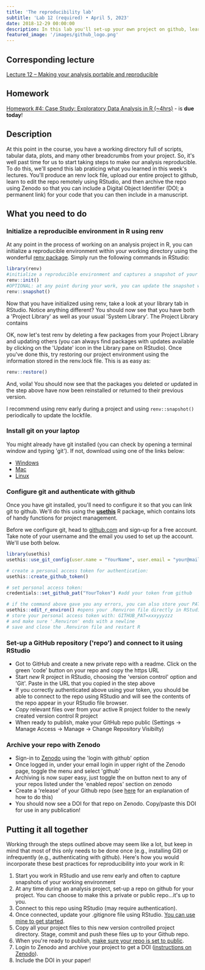 ```yaml
---
title: 'The reproducibility lab'
subtitle: 'Lab 12 (required) • April 5, 2023'
date: 2018-12-29 00:00:00
description: In this lab you'll set-up your own project on github, learn to interact with this project directly from RStudio, and then archive the project for publication using Zenodo.
featured_image: '/images/github_logo.png'
---
```


## Corresponding lecture

[Lecture 12 – Making your analysis portable and reproducible](https://diytranscriptomics.com/project/lecture-12)

## Homework

[Homework #4: Case Study: Exploratory Data Analysis in R (~4hrs)](https://app.datacamp.com/learn/courses/case-study-exploratory-data-analysis-in-r) - is **due today**!

## Description

At this point in the course, you have a working directory full of scripts, tabular data, plots, and many other breadcrumbs from your project.  So, it's well past time for us to start taking steps to make our analysis reproducible.  To do this, we'll spend this lab praticing what you learned in this week's lectures.  You'll produce an renv lock file, upload our entire project to github, learn to edit the repo remotely using RStudio, and then archive the repo using Zenodo so that you can include a Digital Object Identifier (DOI; a permanent link) for your code that you can then include in a manuscript.

## What you need to do

### Initialize a reproducible environment in R using renv

At any point in the process of working on an analysis project in R, you can initialize a reproducible environment within your working directory using the wonderful [renv package](https://rstudio.github.io/renv/articles/renv.html). Simply run the following commands in RStudio:

```r
library(renv)
#initialize a reproducible environment and captures a snapshot of your package environment
renv::init()
#OPTIONAL: at any point during your work, you can update the snapshot with:
renv::snapshot()
```

Now that you have initialized using renv, take a look at your library tab in RStudio.  Notice anything different?  You should now see that you have both a 'Project Library' as well as your usual 'System Library'.  The Project Library contains

OK, now let's test renv by deleting a few packages from your Project Library and updating others (you can always find packages with updates available by clicking on the 'Update' icon in the Library pane on RStudio). Once you've done this, try restoring our project environment using the information stored in the renv.lock file.  This is as easy as:

```r
renv::restore()
```

And, voila!  You should now see that the packages you deleted or updated in the step above have now been reinstalled or returned to their previous version.

I recommend using renv early during a project and using `renv::snapshot()` periodically to update the lockfile.

### Install git on your laptop

You might already have git installed (you can check by opening a terminal window and typing 'git').  If not, download using one of the links below:

* [Windows](https://git-scm.com/download/win)
* [Mac](https://git-scm.com/download/mac)
* [Linux](https://git-scm.com/download/linux)

### Configure git and authenticate with github

Once you have git installed, you'll need to configure it so that you can link git to github.  We'll do this using the **[usethis](https://usethis.r-lib.org/)** R package, which contains lots of handy functions for project management.

Before we configure git, head to [github.com](https://github.com/) and sign-up for a free account.  Take note of your username and the email you used to set up the account.  We'll use both below.

```r
library(usethis)
usethis::use_git_config(user.name = "YourName", user.email = "your@mail.com") #add your github username and email

# create a personal access token for authentication:
usethis::create_github_token()

# set personal access token:
credentials::set_github_pat("YourToken") #add your token from github

# if the command above gave you any errors, you can also store your PAT manually in '.Renviron':
usethis::edit_r_environ() #opens your .Renviron file directly in RStudio
# store your personal access token with: GITHUB_PAT=xxxyyyzzz
# and make sure '.Renviron' ends with a newline
# save and close the .Renviron file and restart R
```

### Set-up a GitHub repository ('repo') and connect to it using RStudio

* Got to GitHub and create a new private repo with a readme. Click on the green 'code' button on your repo and copy the https URL
* Start *new* R project in RStudio, choosing the 'version control' option and 'Git'.  Paste in the URL that you copied in the step above
* If you correctly authenticated above using your token, you should be able to connect to the repo using RStudio and will see the contents of the repo appear in your RStudio file browser.
* *Copy* relevant files over from your active R project folder to the newly created version control R project
* When ready to publish, make your GitHub repo public (Settings -> Manage Access -> Manage -> Change Repository Visibilty)

### Archive your repo with Zenodo

* Sign-in to [Zenodo](https://zenodo.org/) using the 'login with github' option
* Once logged in, under your email login in upper right of the Zenodo page, toggle the menu and select 'github'
* Archiving is now super easy, just toggle the on button next to any of your repos listed under the 'enabled repos' section on zenodo
* Create a 'release' of your Github repo (see [here](https://docs.github.com/en/repositories/releasing-projects-on-github/managing-releases-in-a-repository) for an explanation of how to do this)
* You should now see a DOI for that repo on Zenodo.  Copy/paste this DOI for use in any publication!


## Putting it all together

Working through the steps outlined above may seem like a lot, but keep in mind that most of this only needs to be done once (e.g., installing Git) or infrequently (e.g., authenticating with github).  Here's how you would incorporate these best practices for reproducibility into your work in R:

1. Start you work in RStudio and use renv early and often to capture snapshots of your working environment
2. At any time during an analysis project, set-up a repo on github for your project.  You can choose to make this a private or public repo...it's up to you.
3. Connect to this repo using RStudio (may require authentication).
4. Once connected, update your .gitignore file using RStudio.  [You can use mine to get started](https://drive.google.com/open?id=13HhGnxAjCJilQNFHrIkBjGceXP6hZmKQ).
5. Copy all your project files to this new version controlled project directory. Stage, commit and push these files up to your Github repo.
6. When you're ready to publish, [make sure your repo is set to public](https://docs.github.com/en/repositories/managing-your-repositorys-settings-and-features/managing-repository-settings/setting-repository-visibility).
7. Login to Zenodo and archive your project to get a DOI ([instructions on Zenodo](https://zenodo.org/account/settings/github/)).
8. Include the DOI in your paper!